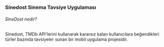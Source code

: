 ### Sinedost Sinema Tavsiye Uygulaması

###### SineDost nedir?

Sinedost, TMDb API'lerini kullanarak kararsız kalan kullanıcılara beğendikleri türler bazında tavsiyeler sunan bir mobil uygulama projesidir.